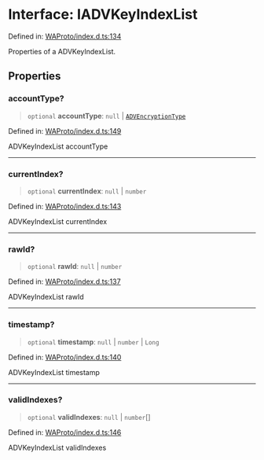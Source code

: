 # Interface: IADVKeyIndexList

Defined in: [WAProto/index.d.ts:134](https://github.com/Fokusdotid/Baileys/blob/eb819228f591f9a29a091aefc3a8c91a38d77089/WAProto/index.d.ts#L134)

Properties of a ADVKeyIndexList.

## Properties

### accountType?

> `optional` **accountType**: `null` \| [`ADVEncryptionType`](../enumerations/ADVEncryptionType.md)

Defined in: [WAProto/index.d.ts:149](https://github.com/Fokusdotid/Baileys/blob/eb819228f591f9a29a091aefc3a8c91a38d77089/WAProto/index.d.ts#L149)

ADVKeyIndexList accountType

***

### currentIndex?

> `optional` **currentIndex**: `null` \| `number`

Defined in: [WAProto/index.d.ts:143](https://github.com/Fokusdotid/Baileys/blob/eb819228f591f9a29a091aefc3a8c91a38d77089/WAProto/index.d.ts#L143)

ADVKeyIndexList currentIndex

***

### rawId?

> `optional` **rawId**: `null` \| `number`

Defined in: [WAProto/index.d.ts:137](https://github.com/Fokusdotid/Baileys/blob/eb819228f591f9a29a091aefc3a8c91a38d77089/WAProto/index.d.ts#L137)

ADVKeyIndexList rawId

***

### timestamp?

> `optional` **timestamp**: `null` \| `number` \| `Long`

Defined in: [WAProto/index.d.ts:140](https://github.com/Fokusdotid/Baileys/blob/eb819228f591f9a29a091aefc3a8c91a38d77089/WAProto/index.d.ts#L140)

ADVKeyIndexList timestamp

***

### validIndexes?

> `optional` **validIndexes**: `null` \| `number`[]

Defined in: [WAProto/index.d.ts:146](https://github.com/Fokusdotid/Baileys/blob/eb819228f591f9a29a091aefc3a8c91a38d77089/WAProto/index.d.ts#L146)

ADVKeyIndexList validIndexes
